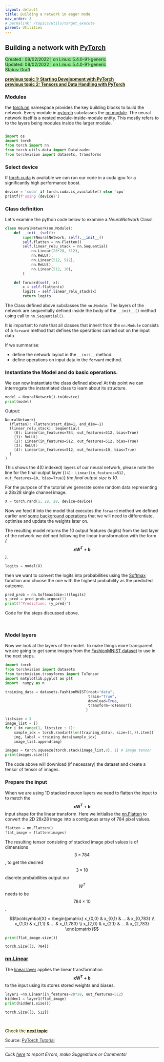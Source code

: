```yaml
---
layout: default
title: Building a network in eager mode 
nav_order: 2 
# permalink: /topics/utils/target_execute
parent: Utilities
---
```


## Building a network with [PyTorch][PYTORCH]
<span style="background-color:LightGreen">
Created : 08/02/2022 | on Linux: 5.4.0-91-generic <br />
Updated: 08/02/2022 | on Linux: 5.4.0-91-generic <br />
Status: Draft
</span>

<span style="background-color:LightYellow"> [**previous topic 1: Starting Development with PyTorch**](../pytorch_walkthrough#Starting-Development-with-PyTorch)  </span> <br  />
<span style="background-color:LightYellow"> [**previous topic 2: Tensors and Data Handling with PyTorch**](../tensors_and_model_input#Building-a-network)  </span>

### Modules 

the [torch.nn][TORCH-NN] namespace provides the key building blocks to build the network. Every module in [pytorch][PYTORCH] subclasses the [nn.module][NN-MODULE].
The neural network itself is a nested module-inside-module entity. This mostly refers to to the layers being modules inside the larger module.

```python

import os
import torch 
from torch import nn
from torch.utils.data import DataLoader
from torchvision import datasets, transforms 


```

### Select device 

If [torch.cuda][TORCH-CUDA] is available we can run our code in a cuda gpu for a significantly high performance boost.

```python
device = 'cuda' if torch.cuda.is_available() else `cpu`
printf(f'using {device}')
```

### Class definition

Let's examine the python code below to examine a *NeuralNetwork* Class!

```python
class NeuralNetwork(nn.Module):
    def __init__(self):
        super(NeuralNetwork, self).__init__()
        self.flatten = nn.Flatten()
        self.linear_relu_stack = nn.Sequential(
            nn.Linear(28*28, 512),
            nn.ReLU(),
            nn.Linear(512, 512),
            nn.ReLU(),
            nn.Linear(512, 10),
        )

    def forward(self, x):
        x = self.flatten(x)
        logits = self.linear_relu_stack(x)
        return logits
```

The Class defined above subclasses the `nn.Module`. The layers of the network are sequentially defined inside the body of the `__init__()` method using call to `nn.Sequential()`.

It is important to note that all classes that inherit from the `nn.Module` consists of a `forward` method that defines the operations carried out on the input data. 

If we summarise:

* define the network layout in the `__init__` method.
* define operations on input data in the `forward` method.

### Instantiate the Model and do basic operations.

We can now instantiate the class defined above! At this point we can interrogate the instantiated class to learn about its structure.

```python
model = NeuralNetwork().to(device)
print(model)
```

Output:

```shell
NeuralNetwork(
  (flatten): Flatten(start_dim=1, end_dim=-1)
  (linear_relu_stack): Sequential(
    (0): Linear(in_features=784, out_features=512, bias=True)
    (1): ReLU()
    (2): Linear(in_features=512, out_features=512, bias=True)
    (3): ReLU()
    (4): Linear(in_features=512, out_features=10, bias=True)
  )
)
```

This shows the 4(0 indexed) layers of our neural network, please note the line for the final output layer (`(4): Linear(in_features=512, out_features=10, bias=True)`) *the final output size is 10.*

For the purpose of the tutorial we generate some random data representing a 28x28 single channel image. 

```python
X = torch.rand(1, 28, 28, device=device)
``` 

Now we feed it into the model that executes the `forward` method we defined earlier and [some background operations][BACKROUND-OPS] that we will need to differentiate, optimise and update the weights later on. 

The resulting model returns the 10 output features (logits) from the last layer of the network we defined following the linear transformation with the form *($$ \boldsymbol{xW^T + b} $$)*.

```python
logits = model(X)
```

then we want to convert the logits into probabilities using the [Softmax][SOFTMAX-F] function and choose the one with the highest probability as the predicted outcome. 

```python
pred_prob = nn.Softmax(dim=1)(logits)
y_pred = pred_prob.argmax(1)
print(f"Prediction: {y_pred}")
```

Code for the steps discussed above.

<script src="https://gist.github.com/ganindu7/351906087bd899193c9115c2be8b9187.js?file=eager_model.py"></script>
<br />


### Model layers 

Now we look at the layers of the model. To make things more transparent we are going to get some images from the [FashionMNIST dataset][FashonMnist-dataset] to use in the next steps. 

```python
import torch
from torchvision import datasets
from torchvision.transforms import ToTensor
import matplotlib.pyplot as plt
import  numpy as n

training_data = datasets.FashionMNIST(root="data",
                                      train="True",
                                      download=True,
                                      transform=ToTensor()
                                     )

listsize = 3
image_list = []
for i in range(1, listsize + 1):
    sample_idx = torch.randint(len(training_data), size=(1,)).item()
    img, label = training_data[sample_idx]
    image_list.append(img)

images = torch.squeeze(torch.stack(image_list,0), 1) # image tensor 
print(images.size())
``` 
The code above will download (if necessary) the dataset and create a tensor of tensor of images. 

### Prepare the input

When we are using 1D stacked neuron layers we need to flatten the input to to match the $$ \boldsymbol{xW^T + b} $$ input shape for the linear transform. Here we initialise the [nn.Flatten][NN-FLATTEN] to convert the 2D 28x28 image into a contiguous array of 784 pixel values. 

```python
flatten = nn.Flatten()
flat_image = flatten(images)
```

The resulting tensor consisting of stacked image pixel values is of dimensions $$ 3\times784 $$, to get the desired $$ 3\times10$$ discrete probabilities output our $$ W^T $$ needs to be $$ 784\times10$$.

$$\boldsymbol{X} = \begin{pmatrix} 
x_{0,0} & x_{0,1} & ... & x_{0,783} \\
x_{1,0} & x_{1,1} & ... & x_{1,783} \\
x_{2,0} & x_{2,1} & ... & x_{2,783}
\end{pmatrix}$$ 

<!-- $\begin{bmatrix}a & b\\c & d\end{bmatrix}$ -->

```python
print(flat_image.size())
```

```shell
torch.Size([3, 784])
```

### [nn.Linear][NN-LINEAR]

The [linear layer][NN-LINEAR] applies the linear transformation $$ \boldsymbol{xW^T + b} $$  to the input using its stores stored weights and biases.

```python
layer1 =nn.Linear(in_features=28*28, out_features=512)
hidden1 = layer1(flat_image)
print(hidden1.size())
```

```
torch.Size([3, 512])
```

<br />

<span style="background-color:LightYellow"> Check the [**next topic**](../pytorch_walkthrough#Starting-Development-with-PyTorch)  </span>

Source: [PyTorch Tutorial][PyTorch-Tutorial]

---
*Click [here][ERRORS-SUGGESTIONS] to report Errors, make Suggestions or Comments!*

[JETSON-URL]: https://developer.nvidia.com/embedded/jetson-agx-xavier-developer-kit
[PYTORCH]: https://pytorch.org
[NVIDIA-PYTORCH-GUIDE]: https://forums.developer.nvidia.com/t/pytorch-for-jetson-version-1-9-0-now-available/72048
[PyTorch-Tutorial]: https://pytorch.org/tutorials/beginner/basics/quickstart_tutorial.html
[FashonMnist-dataset]: https://github.com/zalandoresearch/fashion-mnist
[ERRORS-SUGGESTIONS]: https://github.com/ganindu7/deepnotes/issues
[TORCH-NN]: https://pytorch.org/docs/stable/nn.html
[NN-MODULE]: https://pytorch.org/docs/stable/generated/torch.nn.Module.html
[TORCH-CUDA]: https://pytorch.org/docs/stable/notes/cuda.html
[BACKROUND-OPS]: https://github.com/pytorch/pytorch/blob/270111b7b611d174967ed204776985cefca9c144/torch/nn/modules/module.py#L866
[LOGITS]: https://stackoverflow.com/questions/34240703/what-are-logits-what-is-the-difference-between-softmax-and-softmax-cross-entrop
[SOFTMAX-F]: https://en.wikipedia.org/wiki/Softmax_function
[NN-FLATTEN]: https://pytorch.org/docs/stable/generated/torch.nn.Flatten.html
[NN-LINEAR]: https://pytorch.org/docs/stable/generated/torch.nn.Linear.html

<!-- Latex in markdown -->
<script src="https://cdn.mathjax.org/mathjax/latest/MathJax.js?config=TeX-AMS-MML_HTMLorMML" type="text/javascript"></script>
<!-- $$ \nabla_\boldsymbol{x} J(\boldsymbol{x}) $$ -->
